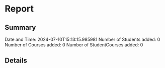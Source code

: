 # Report

## Summary
Date and Time: 2024-07-10T15:13:15.985981
Number of Students added: 0
Number of Courses added: 0
Number of StudentCourses added: 0

## Details
